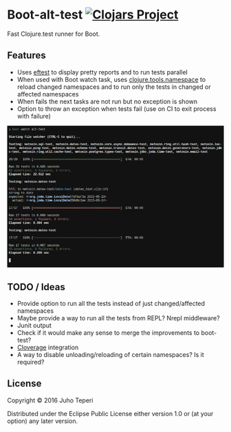 # Boot-alt-test [![Clojars Project](https://img.shields.io/clojars/v/metosin/boot-alt-test.svg)](https://clojars.org/metosin/boot-alt-test)

Fast Clojure.test runner for Boot.

## Features

- Uses [eftest](https://github.com/weavejester/eftest) to display pretty reports
and to run tests parallel
- When used with Boot watch task, uses [clojure.tools.namespace](https://github.com/clojure/tools.namespace) to reload
changed namespaces and to run only the tests in changed or affected namespaces
- When fails the next tasks are not run but no exception is shown
- Option to throw an exception when tests fail (use on CI to exit process with failure)

![Screenshot](./screenshot.png)

## TODO / Ideas

- Provide option to run all the tests instead of just changed/affected namespaces
- Maybe provide a way to run all the tests from REPL? Nrepl middleware?
- Junit output
- Check if it would make any sense to merge the improvements to boot-test?
- [Cloverage](https://github.com/lshift/cloverage) integration
- A way to disable unloading/reloading of certain namespaces? Is it required?

## License

Copyright © 2016 Juho Teperi

Distributed under the Eclipse Public License either version 1.0 or (at your option) any later version.
